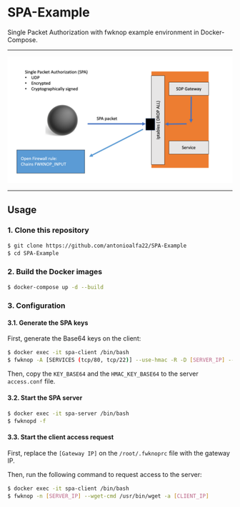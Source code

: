 # SPA-Example
Single Packet Authorization with fwknop example environment in Docker-Compose.

---

![SPA-Example](docs/rsz_spa.png)

---

## Usage

### 1. Clone this repository

```bash
$ git clone https://github.com/antonioalfa22/SPA-Example
$ cd SPA-Example
```

### 2. Build the Docker images

```bash
$ docker-compose up -d --build
```

### 3. Configuration

#### 3.1. Generate the SPA keys

First, generate the Base64 keys on the client:

```bash
$ docker exec -it spa-client /bin/bash
$ fwknop -A [SERVICES (tcp/80, tcp/22)] --use-hmac -R -D [SERVER_IP] --key-gen --save-rc-stanza --verbose
```

Then, copy the `KEY_BASE64` and the `HMAC_KEY_BASE64` to the server `access.conf` file.

#### 3.2. Start the SPA server

```bash
$ docker exec -it spa-server /bin/bash
$ fwknopd -f
```

#### 3.3. Start the client access request

First, replace the `[Gateway IP]` on the `/root/.fwknoprc` file with the gateway IP.

Then, run the following command to request access to the server:

```bash
$ docker exec -it spa-client /bin/bash
$ fwknop -n [SERVER_IP] --wget-cmd /usr/bin/wget -a [CLIENT_IP]
```